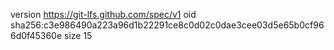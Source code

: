 version https://git-lfs.github.com/spec/v1
oid sha256:c3e986490a223a96d1b22291ce8c0d02c0dae3cee03d5e65b0cf966d0f45360e
size 15
